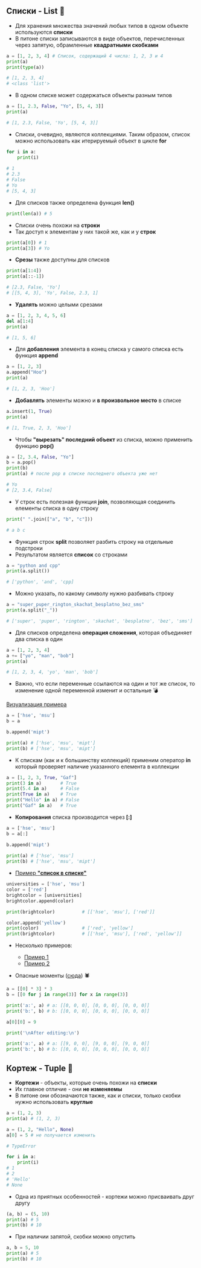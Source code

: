 ## Списки - List :tiger2:

* Для хранения множества значений любых типов в одном объекте используются __списки__
* В питоне списки записываются в виде объектов, перечисленных через запятую, обрамленные __квадратными скобками__

```python
a = [1, 2, 3, 4] # Список, содержащий 4 числа: 1, 2, 3 и 4
print(a)
print(type(a))

# [1, 2, 3, 4]
# <class 'list'>
```
* В одном списке может содержаться объекты разным типов
```python
a = [1, 2.3, False, "Yo", [5, 4, 3]] 
print(a)

# [1, 2.3, False, 'Yo', [5, 4, 3]]
```

* Списки, очевидно, являются коллекциями. Таким образом, список можно использовать как итерируемый объект в цикле __for__
```python
for i in a:
    print(i)
    
# 1
# 2.3
# False
# Yo
# [5, 4, 3]
```

* Для списков также определена функция __len()__
```python
print(len(a)) # 5
```
* Списки очень похожи на __строки__
* Так доступ к элементам у них такой же, как и у __строк__
```python
print(a[0]) # 1
print(a[3]) # Yo
```

* __Срезы__ также доступны для списков

```python
print(a[1:4])
print(a[::-1])

# [2.3, False, 'Yo']
# [[5, 4, 3], 'Yo', False, 2.3, 1]
```

* __Удалять__ можно целыми срезами
```python
a = [1, 2, 3, 4, 5, 6]
del a[1:4]
print(a)

# [1, 5, 6]
```

* Для __добавления__ элемента в конец списка у самого списка есть функция __append__

```python
a = [1, 2, 3]
a.append("Hoo")
print(a)

# [1, 2, 3, 'Hoo']
```

* __Добавлять__ элементы можно и __в произвольное место__ в списке

```python
a.insert(1, True)
print(a)

# [1, True, 2, 3, 'Hoo']
```

* Чтобы __"вырезать" последний объект__ из списка, можно применить функцию __pop()__
```python
a = [2, 3.4, False, "Yo"]
b = a.pop()
print(b)
print(a) # после pop в списке последнего объекта уже нет

# Yo
# [2, 3.4, False]
```

* У строк есть полезная функция __join__, позволяющая соединить елементы списка в одну строку
```python
print(" ".join(["a", "b", "c"]))

# a b c
```

* Функция строк __split__ позволяет разбить строку на отдельные подстроки
* Результатом является __список__ со строками

```python
a = "python and cpp"
print(a.split())

# ['python', 'and', 'cpp]
```
* Можно указать, по какому символу нужно разбивать строку
```python
a = "super_puper_rington_skachat_besplatno_bez_sms"
print(a.split("_"))

# ['super', 'puper', 'rington', 'skachat', 'besplatno', 'bez', 'sms']
```

* Для списков определена __операция сложения__, которая объединяет два списка в один
```python
a = [1, 2, 3, 4]
a += ["yo", "man", "bob"]
print(a)

# [1, 2, 3, 4, 'yo', 'man', 'bob']
```

* Важно, что если переменные ссылаются на один и тот же список, то изменение одной переменной изменит и остальные :bomb:

[Визуализация примера](http://pythontutor.com/visualize.html#code=a%20%3D%20%5B'hse',%20'msu'%5D%0Ab%20%3D%20a%0A%0Ab.append%28'mipt'%29%0A%0Aprint%28a%29%0Aprint%28b%29&cumulative=false&curInstr=0&heapPrimitives=nevernest&mode=display&origin=opt-frontend.js&py=3&rawInputLstJSON=%5B%5D&textReferences=)
```python
a = ['hse', 'msu']
b = a

b.append('mipt')

print(a) # ['hse', 'msu', 'mipt']
print(b) # ['hse', 'msu', 'mipt']
```

* К спискам (как и к большинству коллекций) применим оператор __in__ который проверяет наличие указанного елемента в коллекции

```python
a = [1, 2, 3, True, "Gaf"]
print(3 in a)       # True
print(5.4 in a)     # False
print(True in a)    # True
print("Hello" in a) # False
print("Gaf" in a)   # True
```

* __Копирования__ списка производится через __[:]__

```python
a = ['hse', 'msu']
b = a[:]

b.append('mipt')
 
print(a) # ['hse', 'msu']
print(b) # ['hse', 'msu', 'mipt']
```

* [Пример __"список в списке"__](http://pythontutor.com/visualize.html#code=universities%20%3D%20%5B'hse',%20'msu'%5D%0Acolor%20%3D%20%5B'red'%5D%0Abrightcolor%20%3D%20%5Buniversities%5D%0Abrightcolor.append%28color%29%0Aprint%28brightcolor%29%0Acolor.append%28'yellow'%29%0Aprint%28color%29%0Aprint%28brightcolor%29&cumulative=false&curInstr=0&heapPrimitives=nevernest&mode=display&origin=opt-frontend.js&py=3&rawInputLstJSON=%5B%5D&textReferences=)

```python
universities = ['hse', 'msu']
color = ['red']
brightcolor = [universities]
brightcolor.append(color)

print(brightcolor)          # [['hse', 'msu'], ['red']]

color.append('yellow')      
print(color)                # ['red', 'yellow']
print(brightcolor)          # [['hse', 'msu'], ['red', 'yellow']]
```

* Несколько примеров:
    * [Пример 1](http://pythontutor.com/visualize.html#code=L1%20%3D%20%5B're'%5D%0AL2%20%3D%20%5B'mi'%5D%0AL3%20%3D%20%5B'do'%5D%0AL4%20%3D%20L1%20%2B%20L2%0AL3.extend%28L4%29%0AL3.sort%28%29%0Adel%28L3%5B0%5D%29%0AL3.append%28%5B'fa',%20'la'%5D%29&cumulative=false&curInstr=8&heapPrimitives=nevernest&mode=display&origin=opt-frontend.js&py=3&rawInputLstJSON=%5B%5D&textReferences=)
    * [Пример 2](http://pythontutor.com/visualize.html#code=L1%20%3D%20%5B'hse',%20'msu'%5D%0AL2%20%3D%20%5B'ru',%20'eng'%5D%0A%0AL3%20%3D%20L1%0AL1.append%28'mipt'%29%0AL3.extend%28L2%29&cumulative=false&curInstr=5&heapPrimitives=nevernest&mode=display&origin=opt-frontend.js&py=3&rawInputLstJSON=%5B%5D&textReferences=)


* Опасные моменты ([сюда](http://pythontutor.com/visualize.html#code=a%20%3D%20%5B%5B0%5D%20*%205%5D%20*%205%0Ab%20%3D%20%5B%5B0%20for%20j%20in%20range%285%29%5D%20for%20x%20in%20range%285%29%5D&cumulative=false&curInstr=50&heapPrimitives=nevernest&mode=display&origin=opt-frontend.js&py=3&rawInputLstJSON=%5B%5D&textReferences=false)) :spider:

```python
a = [[0] * 3] * 3
b = [[0 for j in range(3)] for x in range(3)]

print('a:', a) # a: [[0, 0, 0], [0, 0, 0], [0, 0, 0]]
print('b:', b) # b: [[0, 0, 0], [0, 0, 0], [0, 0, 0]]

a[0][0] = 9

print('\nAfter editing:\n')

print('a:', a) # a: [[9, 0, 0], [9, 0, 0], [9, 0, 0]]
print('b:', b) # b: [[0, 0, 0], [0, 0, 0], [0, 0, 0]]
```
## Кортеж - Tuple :elephant:

* __Кортежи__ - объекты, которые очень похожи на __списки__
* Их главное отличие - они __не изменяемы__
* В питоне они обозначаются также, как и списки, только скобки нужно использовать __круглые__

```python
a = (1, 2, 3)
print(a) # (1, 2, 3)
```

```python
a = (1, 2, "Hello", None)
a[0] = 5 # не получается изменить

# TypeError
```

```python
for i in a:
    print(i)
# 1
# 2
# 'Hello'
# None
```

* Одна из приятных особенностей - кортежи можно присваивать друг другу
```python
(a, b) = (5, 10)
print(a) # 5
print(b) # 10
```

* При наличии запятой, скобки можно опустить
```python
a, b = 5, 10
print(a) # 5
print(b) # 10
```
